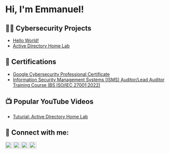 <h1>Hi, I'm Emmanuel! </h1>

<h2>👨‍💻 Cybersecurity Projects</h2>

  - [Hello World!](https://github.com/joshmadakor1/Algorithms-Practice)
  - [Active Directory Home Lab](https://github.com/joshmadakor1/Algorithms-Practice)

<h2>📄 Certifications</h2>

- [Google Cybersecurity Professional Certificate](https://coursera.org/verify/professional-cert/FIMX4JYL0OPN)
- [Information Security Management Systems (ISMS) Auditor/Lead Auditor Training Course (BS ISO/IEC
 27001:2022)](https://acrobat.adobe.com/id/urn:aaid:sc:EU:306d49cd-45b8-4b49-b301-5e521211b8c0)

<h2>📺 Popular YouTube Videos</h2>

- [Tuturial: Active Directory Home Lab](https://www.youtube.com/watch?v=a83ASGn_V_s)

<h2> 🤳 Connect with me:</h2>

[<img align="left" alt="JoshMadakor | YouTube" width="22px" src="https://cdn.jsdelivr.net/npm/simple-icons@v3/icons/youtube.svg" />][youtube]
[<img align="left" alt="JoshMadakor | Twitter" width="22px" src="https://cdn.jsdelivr.net/npm/simple-icons@v3/icons/twitter.svg" />][twitter]
[<img align="left" alt="JoshMadakor | LinkedIn" width="22px" src="https://cdn.jsdelivr.net/npm/simple-icons@v3/icons/linkedin.svg" />][linkedin]
[<img align="left" alt="JoshMadakor | Instagram" width="22px" src="https://cdn.jsdelivr.net/npm/simple-icons@v3/icons/instagram.svg" />][instagram]

[twitter]: https://twitter.com/the_ateji
[youtube]: https://www.youtube.com/@atejiemmanuel
[instagram]: https://www.instagram.com/the_ateji/
[linkedin]: https://www.linkedin.com/in/atejiemmanuel/

<!--
**AtejiEmmanuel/AtejiEmmanuel** is a ✨ _special_ ✨ repository because its `README.md` (this file) appears on your GitHub profile.

Here are some ideas to get you started:

- 🔭 I’m currently working on ...
- 🌱 I’m currently learning ...
- 👯 I’m looking to collaborate on ...
- 🤔 I’m looking for help with ...
- 💬 Ask me about ...
- 📫 How to reach me: ...
- 😄 Pronouns: ...
- ⚡ Fun fact: ...
-->
